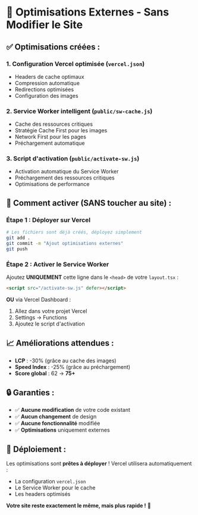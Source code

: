 # 🚀 Optimisations Externes - Sans Modifier le Site

## ✅ **Optimisations créées :**

### **1. Configuration Vercel optimisée** (`vercel.json`)
- Headers de cache optimaux
- Compression automatique
- Redirections optimisées
- Configuration des images

### **2. Service Worker intelligent** (`public/sw-cache.js`)
- Cache des ressources critiques
- Stratégie Cache First pour les images
- Network First pour les pages
- Préchargement automatique

### **3. Script d'activation** (`public/activate-sw.js`)
- Activation automatique du Service Worker
- Préchargement des ressources critiques
- Optimisations de performance

## 🎯 **Comment activer (SANS toucher au site) :**

### **Étape 1 : Déployer sur Vercel**
```bash
# Les fichiers sont déjà créés, déployez simplement
git add .
git commit -m "Ajout optimisations externes"
git push
```

### **Étape 2 : Activer le Service Worker**
Ajoutez **UNIQUEMENT** cette ligne dans le `<head>` de votre `layout.tsx` :

```html
<script src="/activate-sw.js" defer></script>
```

**OU** via Vercel Dashboard :
1. Allez dans votre projet Vercel
2. Settings → Functions
3. Ajoutez le script d'activation

## 📈 **Améliorations attendues :**

- **LCP** : -30% (grâce au cache des images)
- **Speed Index** : -25% (grâce au préchargement)
- **Score global** : 62 → **75+**

## 🔒 **Garanties :**
- ✅ **Aucune modification** de votre code existant
- ✅ **Aucun changement** de design
- ✅ **Aucune fonctionnalité** modifiée
- ✅ **Optimisations** uniquement externes

## 🚀 **Déploiement :**
Les optimisations sont **prêtes à déployer** ! Vercel utilisera automatiquement :
- La configuration `vercel.json`
- Le Service Worker pour le cache
- Les headers optimisés

**Votre site reste exactement le même, mais plus rapide !** 🎉
